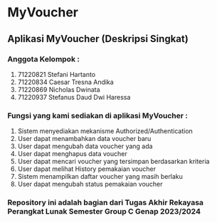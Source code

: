 # MyVoucher

## Aplikasi MyVoucher (Deskripsi Singkat)

### Anggota Kelompok :
1. 71220821	Stefani Hartanto
2. 71220834	Caesar Tresna Andika
3. 71220869	Nicholas Dwinata
4. 71220937	Stefanus Daud Dwi Haressa

### Fungsi yang kami sediakan di aplikasi MyVoucher :
1. Sistem menyediakan mekanisme Authorized/Authentication
2. User dapat menambahkan data voucher baru
3. User dapat mengubah data voucher yang ada
4. User dapat menghapus data voucher
5. User dapat mencari voucher yang tersimpan berdasarkan kriteria
6. User dapat melihat History pemakaian voucher
7. Sistem menampilkan daftar voucher yang masih berlaku
8. User dapat mengubah status pemakaian voucher


### Repository ini adalah bagian dari Tugas Akhir Rekayasa Perangkat Lunak Semester Group C Genap 2023/2024
